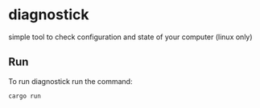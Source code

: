 # diagnostick

simple tool to check configuration and state of your computer (linux only)

## Run
To run diagnostick run the command:
```
cargo run
```
